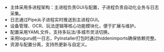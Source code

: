 - 主体采用多进程架构：主进程负责GUI与配置，子进程负责自动化业务与日志采集。
- 日志通过Pipe从子进程实时推送到主进程GUI。
- 设备管理、OCR、玩法逻辑等核心功能模块化，便于扩展与维护。
- 配置采用YAML文件，支持多玩法/多城市灵活切换。
- 采用loguru统一日志，PyInstaller打包时通过hiddenimports确保依赖完整。
- 资源与配置分离，支持热更新与自定义。 